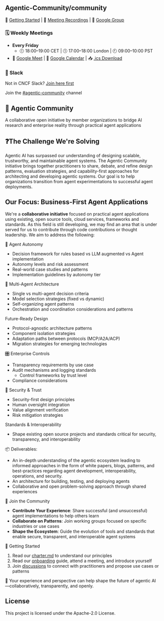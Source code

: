 ## Agentic-Community/community

🚀 [Getting Started](ONBOARDING.md) | 🎥 [Meeting Recordings](https://drive.google.com/drive/folders/1RJVHprIStEz5_jWdl7QMMsJBRf_dKnOA) | 📧 [Google Group](https://groups.google.com/a/agentic-community.com/g/community)

### 🗓️ Weekly Meetings

- **Every Friday**
    - 🕕 18:00–19:00 CET | 🕔 17:00–18:00 London | 🕘 09:00–10:00 PST
- 🔗 [Google Meet](meet.google.com/xyf-ayxq-yge) |
  📅 [Google Calendar](https://calendar.google.com/calendar/embed?src=c_c2c61707db4ec15fc107e5d0f2e18714f06fe8b12c85812f0c6b99321ae4d354%40group.calendar.google.com&ctz=America%2FLos_Angeles) |
  📥 [.ics Download](https://calendar.google.com/calendar/ical/c_c2c61707db4ec15fc107e5d0f2e18714f06fe8b12c85812f0c6b99321ae4d354%40group.calendar.google.com/public/basic.ics)

### 💬 Slack

Not in CNCF Slack? [Join here first](https://communityinviter.com/apps/cloud-native/cncf)

Join the [#agentic-community](https://cloud-native.slack.com/archives/C08R46FF27R) channel

## 🤖 Agentic Community

A collaborative open initiative by member organizations to bridge AI research and enterprise reality through practical
agent applications

## ❓The Challenge We're Solving

Agentic AI has surpassed our understanding of designing scalable, trustworthy, and maintainable agent systems. The
Agentic Community initiative brings together practitioners to share, debate, and refine design patterns, evaluation
strategies, and capability-first approaches for architecting and developing agentic systems. Our goal is to help
organizations transition from agent experimentations to successful agent deployments.

## Our Focus: Business-First Agent Applications

We're a **collaborative initiative** focused on practical agent applications using existing, open source tools, cloud
services, frameworks and standards. As this field is still developing, we may find an area that is under served for us
to contribute through code contributions or thought leadership. We aim to address the following:

🤖 Agent Autonomy

* Decision framework for rules based vs LLM augmented vs Agent implementation
* Autonomy levels and risk assessment
* Real-world case studies and patterns
* Implementation guidelines by autonomy tier

🔗 Multi-Agent Architecture

* Single vs multi-agent decision criteria
* Model selection strategies (fixed vs dynamic)
* Self-organizing agent patterns
* Orchestration and coordination considerations and patterns

Future-Ready Design

* Protocol-agnostic architecture patterns
* Component isolation strategies
* Adaptation paths between protocols (MCP/A2A/ACP)
* Migration strategies for emerging technologies

🎛️ Enterprise Controls

* Transparency requirements by use case
* Audit mechanisms and logging standards
  * Control frameworks by trust level
* Compliance considerations

🔐 Security & Trust

* Security-first design principles
* Human oversight integration
* Value alignment verification
* Risk mitigation strategies

Standards & Interoperability

* Shape existing open source projects and standards critical for security, transparency, and interoperability

📦 Deliverables:

* An in-depth understanding of the agentic ecosystem leading to informed approaches in the form of white papers, blogs, patterns, and best-practices regarding agent development, interoperability, operations, and security.
* An architecture for building, testing, and deploying agents
* Collaborative and open problem-solving approach through shared experiences

🤝 Join the Community

* **Contribute Your Experience**: Share successful (and unsuccessful) agent implementations to help others learn
* **Collaborate on Patterns**: Join working groups focused on specific industries or use cases
* **Shape the Ecosystem**: Guide the evolution of tools and standards that enable secure, transparent, and interoperable agent systems

🏁 Getting Started

1. Read our [charter.md](charter.md) to understand our principles
2. Read our [onboarding](ONBOARDING.md) guide, attend a meeting, and introduce yourself
3. Join [discussions](https://github.com/agentic-community/community/discussions) to connect with practitioners and propose use cases or patterns

🧠 Your experience and perspective can help shape the future of agentic AI—collaboratively, transparently, and openly.

## License

This project is licensed under the Apache-2.0 License.
